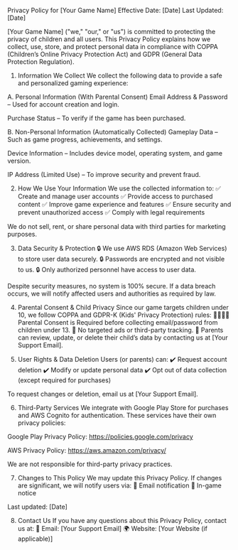 Privacy Policy for [Your Game Name]
Effective Date: [Date]
Last Updated: [Date]

[Your Game Name] ("we," "our," or "us") is committed to protecting the privacy of children and all users. This Privacy Policy explains how we collect, use, store, and protect personal data in compliance with COPPA (Children’s Online Privacy Protection Act) and GDPR (General Data Protection Regulation).

1. Information We Collect
We collect the following data to provide a safe and personalized gaming experience:

A. Personal Information (With Parental Consent)
Email Address & Password – Used for account creation and login.

Purchase Status – To verify if the game has been purchased.

B. Non-Personal Information (Automatically Collected)
Gameplay Data – Such as game progress, achievements, and settings.

Device Information – Includes device model, operating system, and game version.

IP Address (Limited Use) – To improve security and prevent fraud.

2. How We Use Your Information
We use the collected information to:
✅ Create and manage user accounts
✅ Provide access to purchased content
✅ Improve game experience and features
✅ Ensure security and prevent unauthorized access
✅ Comply with legal requirements

We do not sell, rent, or share personal data with third parties for marketing purposes.

3. Data Security & Protection
🔒 We use AWS RDS (Amazon Web Services) to store user data securely.
🔒 Passwords are encrypted and not visible to us.
🔒 Only authorized personnel have access to user data.

Despite security measures, no system is 100% secure. If a data breach occurs, we will notify affected users and authorities as required by law.

4. Parental Consent & Child Privacy
Since our game targets children under 10, we follow COPPA and GDPR-K (Kids' Privacy Protection) rules:
👨‍👩‍👧‍👦 Parental Consent is Required before collecting email/password from children under 13.
🚫 No targeted ads or third-party tracking.
📧 Parents can review, update, or delete their child’s data by contacting us at [Your Support Email].

5. User Rights & Data Deletion
Users (or parents) can:
✔️ Request account deletion
✔️ Modify or update personal data
✔️ Opt out of data collection (except required for purchases)

To request changes or deletion, email us at [Your Support Email].

6. Third-Party Services
We integrate with Google Play Store for purchases and AWS Cognito for authentication. These services have their own privacy policies:

Google Play Privacy Policy: https://policies.google.com/privacy

AWS Privacy Policy: https://aws.amazon.com/privacy/

We are not responsible for third-party privacy practices.

7. Changes to This Policy
We may update this Privacy Policy. If changes are significant, we will notify users via:
📧 Email notification
📢 In-game notice

Last updated: [Date]

8. Contact Us
If you have any questions about this Privacy Policy, contact us at:
📩 Email: [Your Support Email]
🌍 Website: [Your Website (if applicable)]

